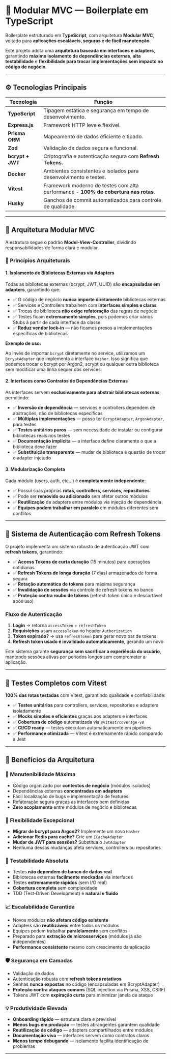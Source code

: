 # 🧩 Modular MVC — Boilerplate em TypeScript

Boilerplate estruturado em **TypeScript**, com arquitetura **Modular MVC**, voltado para **aplicações escaláveis, seguras e de fácil manutenção**.

Este projeto adota uma **arquitetura baseada em interfaces e adapters**, garantindo **máximo isolamento de dependências externas**, **alta testabilidade** e **flexibilidade para trocar implementações sem impacto no código de negócio**.

---

## ⚙️ Tecnologias Principais

| Tecnologia       | Função                                                                              |
| ---------------- | ----------------------------------------------------------------------------------- |
| **TypeScript**   | Tipagem estática e segurança em tempo de desenvolvimento.                           |
| **Express.js**   | Framework HTTP leve e flexível.                                                     |
| **Prisma ORM**   | Mapeamento de dados eficiente e tipado.                                             |
| **Zod**          | Validação de dados segura e funcional.                                              |
| **bcrypt + JWT** | Criptografia e autenticação segura com **Refresh Tokens**.                          |
| **Docker**       | Ambientes consistentes e isolados para desenvolvimento e testes.                    |
| **Vitest**       | Framework moderno de testes com alta performance - **100% de cobertura nas rotas**. |
| **Husky**        | Ganchos de commit automatizados para controle de qualidade.                         |

---

## 🧱 Arquitetura Modular MVC

A estrutura segue o padrão **Model-View-Controller**, dividindo responsabilidades de forma clara e modular.

### 🎯 Princípios Arquiteturais

#### 1. **Isolamento de Bibliotecas Externas via Adapters**

Todas as bibliotecas externas (bcrypt, JWT, UUID) são **encapsuladas em adapters**, garantindo que:

- ✅ O código de negócio **nunca importe diretamente** bibliotecas externas
- ✅ Services e Controllers trabalhem com **interfaces simples e claras**
- ✅ Trocas de biblioteca **não exige refatoração** das regras de negócio
- ✅ Testes ficam **extremamente simples**, pois podemos criar vários Stubs à partir de cada interface da classe.
- ✅ **Reduz vendor lock-in** — não ficamos presos a implementações específicas de bibliotecas

**Exemplo de uso:**

Ao invés de importar `bcrypt` diretamente no service, utilizamos um `BcryptAdapter` que implementa a interface `Hasher`. Isso significa que podemos trocar o bcrypt por Argon2, scrypt ou qualquer outra biblioteca sem modificar uma linha sequer dos services.

#### 2. **Interfaces como Contratos de Dependências Externas**

As interfaces servem **exclusivamente para abstrair bibliotecas externas**, permitindo:

- ✅ **Inversão de dependência** — services e controllers dependem de abstrações, não de bibliotecas específicas
- ✅ **Múltiplas implementações** — posso ter `BcryptAdapter`, `ArgonAdapter`, para testes
- ✅ **Testes unitários puros** — sem necessidade de instalar ou configurar bibliotecas reais nos testes
- ✅ **Documentação implícita** — a interface define claramente o que a biblioteca deve fazer
- ✅ **Substituição transparente** — mudar de biblioteca é questão de trocar o adapter injetado

#### 3. **Modularização Completa**

Cada módulo (users, auth, etc...) é **completamente independente**:

- ✅ Possui suas próprias **rotas, controllers, services, repositories**
- ✅ Pode ser **removido ou adicionado** sem afetar outros módulos
- ✅ **Reutilização** de adapters entre módulos via injeção de dependência
- ✅ **Equipes podem trabalhar em paralelo** em módulos diferentes sem conflitos

---

## 🔐 Sistema de Autenticação com Refresh Tokens

O projeto implementa um sistema robusto de autenticação JWT com **refresh tokens**, garantindo:

- ✅ **Access Tokens de curta duração** (15 minutos) para operações cotidianas
- ✅ **Refresh Tokens de longa duração** (7 dias) armazenados de forma segura
- ✅ **Rotação automática de tokens** para máxima segurança
- ✅ **Invalidação de sessões** via controle de refresh tokens no banco
- ✅ **Proteção contra roubo de tokens** (refresh token único e descartável após uso)

### Fluxo de Autenticação

1. **Login** → retorna `accessToken` + `refreshToken`
2. **Requisições** usam `accessToken` no header `Authorization`
3. **Token expirado?** → usa `refreshToken` para gerar novo par de tokens
4. **Refresh token usado é invalidado automaticamente**, gerando um novo

Este sistema garante **segurança sem sacrificar a experiência do usuário**, mantendo sessões ativas por períodos longos sem comprometer a aplicação.

---

## 🧪 Testes Completos com Vitest

**100% das rotas testadas** com Vitest, garantindo qualidade e confiabilidade:

- ✅ **Testes unitários** para controllers, services, repositories e adapters isoladamente
- ✅ **Mocks simples e eficientes** graças aos adapters e interfaces
- ✅ **Cobertura de código** automatizada via `@vitest/coverage-v8`
- ✅ **CI/CD ready** — testes executam automaticamente em pipelines
- ✅ **Performance otimizada** — Vitest é extremamente rápido comparado a Jest

---

## 🚀 Benefícios da Arquitetura

### 🎨 Manutenibilidade Máxima

- Código organizado por **contextos de negócio** (módulos isolados)
- Dependências externas **concentradas em adapters**
- Fácil localização de bugs e implementação de features
- Refatoração segura graças às interfaces bem definidas
- **Zero acoplamento** entre módulos de negócio e bibliotecas

### 🔄 Flexibilidade Excepcional

- **Migrar de bcrypt para Argon2?** Implemente um novo `Hasher`
- **Adicionar Redis para cache?** Crie um `ICacheAdapter`
- **Mudar de JWT para sessões?** Substitua o `JwtAdapter`
- Nenhuma dessas mudanças afeta services, controllers ou repositories

### 🧪 Testabilidade Absoluta

- Testes **não dependem de banco de dados real**
- Bibliotecas externas **facilmente mockadas** via interfaces
- Testes **extremamente rápidos** (sem I/O real)
- **Cobertura completa** sem complexidade
- TDD (Test-Driven Development) é **natural e fluido**

### 📈 Escalabilidade Garantida

- Novos módulos **não afetam código existente**
- Adapters são **reutilizáveis** entre todos os módulos
- Equipes podem trabalhar **paralelamente** sem conflitos
- Preparado para **extração de microsserviços** (módulos já são independentes)
- **Performance consistente** mesmo com crescimento da aplicação

### 🛡️ Segurança em Camadas

- Validação de dados
- Autenticação robusta com **refresh tokens rotativos**
- Senhas **nunca expostas** no código (encapsuladas em BcryptAdapter)
- **Proteção contra ataques comuns** (SQL injection via Prisma, XSS, CSRF)
- Tokens JWT com **expiração curta** para minimizar janela de ataque

### 💡 Produtividade Elevada

- **Onboarding rápido** — estrutura clara e previsível
- **Menos bugs em produção** — testes abrangentes garantem qualidade
- **Reutilização de código** — adapters compartilhados entre módulos
- **Documentação viva** — interfaces servem como contratos claros
- **Menos tempo debugando** — isolamento facilita identificação de problemas

---
